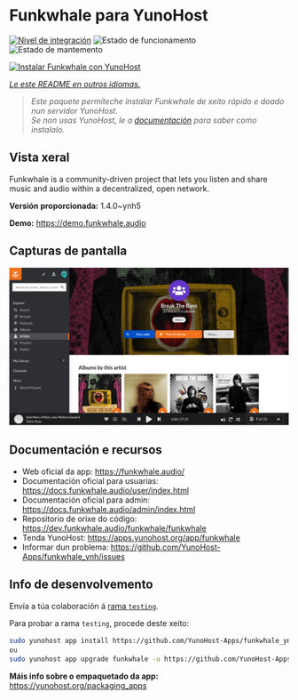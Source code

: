 <!--
NOTA: Este README foi creado automáticamente por <https://github.com/YunoHost/apps/tree/master/tools/readme_generator>
NON debe editarse manualmente.
-->

# Funkwhale para YunoHost

[![Nivel de integración](https://apps.yunohost.org/badge/integration/funkwhale)](https://ci-apps.yunohost.org/ci/apps/funkwhale/)
![Estado de funcionamento](https://apps.yunohost.org/badge/state/funkwhale)
![Estado de mantemento](https://apps.yunohost.org/badge/maintained/funkwhale)

[![Instalar Funkwhale con YunoHost](https://install-app.yunohost.org/install-with-yunohost.svg)](https://install-app.yunohost.org/?app=funkwhale)

*[Le este README en outros idiomas.](./ALL_README.md)*

> *Este paquete permíteche instalar Funkwhale de xeito rápido e doado nun servidor YunoHost.*  
> *Se non usas YunoHost, le a [documentación](https://yunohost.org/install) para saber como instalalo.*

## Vista xeral

Funkwhale is a community-driven project that lets you listen and share music and audio within a decentralized, open network. 

**Versión proporcionada:** 1.4.0~ynh5

**Demo:** <https://demo.funkwhale.audio>

## Capturas de pantalla

![Captura de pantalla de Funkwhale](./doc/screenshots/screenshot1.png)

## Documentación e recursos

- Web oficial da app: <https://funkwhale.audio/>
- Documentación oficial para usuarias: <https://docs.funkwhale.audio/user/index.html>
- Documentación oficial para admin: <https://docs.funkwhale.audio/admin/index.html>
- Repositorio de orixe do código: <https://dev.funkwhale.audio/funkwhale/funkwhale>
- Tenda YunoHost: <https://apps.yunohost.org/app/funkwhale>
- Informar dun problema: <https://github.com/YunoHost-Apps/funkwhale_ynh/issues>

## Info de desenvolvemento

Envía a túa colaboración á [rama `testing`](https://github.com/YunoHost-Apps/funkwhale_ynh/tree/testing).

Para probar a rama `testing`, procede deste xeito:

```bash
sudo yunohost app install https://github.com/YunoHost-Apps/funkwhale_ynh/tree/testing --debug
ou
sudo yunohost app upgrade funkwhale -u https://github.com/YunoHost-Apps/funkwhale_ynh/tree/testing --debug
```

**Máis info sobre o empaquetado da app:** <https://yunohost.org/packaging_apps>
